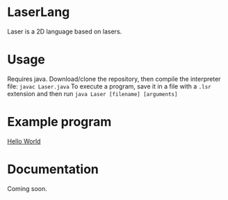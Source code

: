 # LaserLang
Laser is a 2D language based on lasers.

# Usage
Requires java.
Download/clone the repository, then compile the interpreter file:
`javac Laser.java`
To execute a program, save it in a file with a `.lsr` extension and then run
`java Laser [filename] [arguments]`

# Example program
[Hello World](helloworld.lsr)

# Documentation
Coming soon.